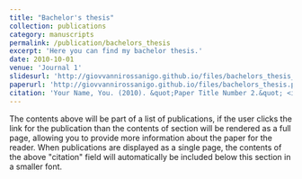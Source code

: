```yaml
---
title: "Bachelor's thesis"
collection: publications
category: manuscripts
permalink: /publication/bachelors_thesis
excerpt: 'Here you can find my bachelor thesis.'
date: 2010-10-01
venue: 'Journal 1'
slidesurl: 'http://giovvannirossanigo.github.io/files/bachelors_thesis_beamer.pdf'
paperurl: 'http://giovvannirossanigo.github.io/files/bachelors_thesis.pdf'
citation: 'Your Name, You. (2010). &quot;Paper Title Number 2.&quot; <i>Journal 1</i>. 1(2).'
---
```


The contents above will be part of a list of publications, if the user clicks the link for the publication than the contents of section will be rendered as a full page, allowing you to provide more information about the paper for the reader. When publications are displayed as a single page, the contents of the above "citation" field will automatically be included below this section in a smaller font.
